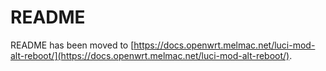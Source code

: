 # README

README has been moved to [https://docs.openwrt.melmac.net/luci-mod-alt-reboot/](https://docs.openwrt.melmac.net/luci-mod-alt-reboot/).
